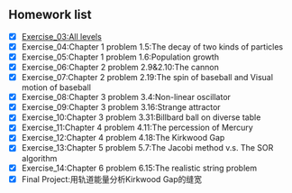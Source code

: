 ## Homework list
- [x] [Exercise_03:All levels]()
- [x] Exercise_04:Chapter 1 problem 1.5:The decay of two kinds of particles
- [x] Exercise_05:Chapter 1 problem 1.6:Population growth
- [x] Exercise_06:Chapter 2 problem 2.9&2.10:The cannon
- [x] Exercise_07:Chapter 2 problem 2.19:The spin of baseball and Visual motion of baseball
- [x] Exercise_08:Chapter 3 problem 3.4:Non-linear oscillator
- [x] Exercise_09:Chapter 3 problem 3.16:Strange attractor
- [x] Exercise_10:Chapter 3 problem 3.31:Billbard ball on diverse table
- [x] Exercise_11:Chapter 4 problem 4.11:The percession of Mercury
- [x] Exercise_12:Chapter 4 problem 4.18:The Kirkwood Gap
- [x] Exercise_13:Chapter 5 problem 5.7:The Jacobi method v.s. The SOR algorithm
- [x] Exercise_14:Chapter 6 problem 6.15:The realistic string problem
- [x] Final Project:用轨道能量分析Kirkwood Gap的缝宽

